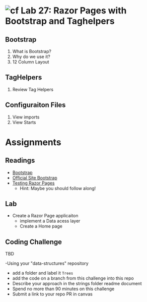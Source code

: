 # ![cf](http://i.imgur.com/7v5ASc8.png) Lab 27: Razor Pages with Bootstrap and Taghelpers

## Bootstrap
1. What is Bootstrap?
2. Why do we use it?
3. 12 Column Layout

## TagHelpers
1. Review Tag Helpers

## Configuraiton Files
1. View imports
1. View Starts


# Assignments

## Readings
- [Bootstrap](https://docs.microsoft.com/en-us/aspnet/core/client-side/bootstrap)
- [Official Site Bootstrap](http://getbootstrap.com/)
- [Testing Razor Pages](https://docs.microsoft.com/en-us/aspnet/core/testing/razor-pages-testing)
	- Hint: Maybe you should follow along!

## Lab
- Create a Razor Page applicaiton
	- implement a Data acess layer
	- Create a Home page

## Coding Challenge

TBD

-Using your "data-structures" repository
  - add a folder and label it `Trees`
  - add the code on a branch from this challenge into this repo
  - Describe your approach in the strings folder readme document
  - Spend no more than 90 minutes on this challenge
  - Submit a link to your repo PR in canvas